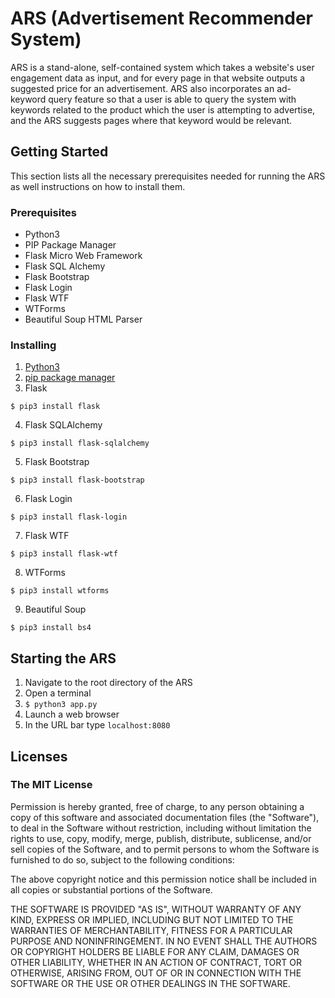 # ARS (Advertisement Recommender System)
ARS is a stand-alone, self-contained system which takes a website's user engagement data as input, and for every page in that website outputs a suggested price for an advertisement. ARS also incorporates an ad-keyword query feature so that a user is able to query the system with keywords related to the product which the user is attempting to advertise, and the ARS suggests pages where that keyword would be relevant.

## Getting Started
This section lists all the necessary prerequisites needed for running the ARS as well instructions on how to install them.

### Prerequisites
- Python3
- PIP Package Manager
- Flask Micro Web Framework 
- Flask SQL Alchemy
- Flask Bootstrap
- Flask Login
- Flask WTF
- WTForms
- Beautiful Soup HTML Parser

### Installing
1. [Python3](https://www.python.org/downloads/)
2. [pip package manager](https://pip.pypa.io/en/stable/installing/)
3. Flask
```
$ pip3 install flask
```
4. Flask SQLAlchemy
```
$ pip3 install flask-sqlalchemy
```
5. Flask Bootstrap
```
$ pip3 install flask-bootstrap
```
6. Flask Login
```
$ pip3 install flask-login
```
7. Flask WTF
```
$ pip3 install flask-wtf
```
8. WTForms
```
$ pip3 install wtforms
```
9. Beautiful Soup
```
$ pip3 install bs4
```

## Starting the ARS
1. Navigate to the root directory of the ARS
2. Open a terminal
3. `$ python3 app.py`
4. Launch a web browser
5. In the URL bar type `localhost:8080`

## Licenses
### The MIT License

Permission is hereby granted, free of charge, to any person obtaining a copy of this software and associated documentation files (the "Software"), to deal in the Software without restriction, including without limitation the rights to use, copy, modify, merge, publish, distribute, sublicense, and/or sell copies of the Software, and to permit persons to whom the Software is furnished to do so, subject to the following conditions:

The above copyright notice and this permission notice shall be included in all copies or substantial portions of the Software.

THE SOFTWARE IS PROVIDED "AS IS", WITHOUT WARRANTY OF ANY KIND, EXPRESS OR IMPLIED, INCLUDING BUT NOT LIMITED TO THE WARRANTIES OF MERCHANTABILITY, FITNESS FOR A PARTICULAR PURPOSE AND NONINFRINGEMENT. IN NO EVENT SHALL THE AUTHORS OR COPYRIGHT HOLDERS BE LIABLE FOR ANY CLAIM, DAMAGES OR OTHER LIABILITY, WHETHER IN AN ACTION OF CONTRACT, TORT OR OTHERWISE, ARISING FROM, OUT OF OR IN CONNECTION WITH THE SOFTWARE OR THE USE OR OTHER DEALINGS IN THE SOFTWARE.
